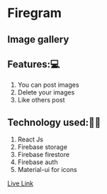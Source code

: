 # Firegram

## Image gallery

## Features:💻
1. You can post images
2. Delete your images
3. Like others post

## Technology used:👨‍💻
1. React Js
2. Firebase storage
3. Firebase firestore
4. Firebase auth
5. Material-ui for icons

[Live Link](https://firegram-62be6.web.app/)
